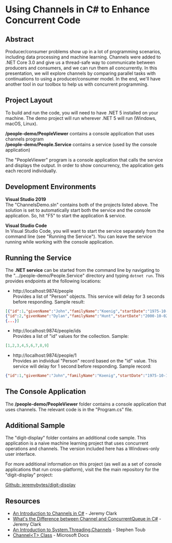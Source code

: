 # Using Channels in C# to Enhance Concurrent Code

## Abstract  
Producer/consumer problems show up in a lot of programming scenarios, including data processing and machine learning. Channels were added to .NET Core 3.0 and give us a thread-safe way to communicate between producers and consumers, and we can run them all concurrently. In this presentation, we will explore channels by comparing parallel tasks with continuations to using a producer/consumer model. In the end, we'll have another tool in our toolbox to help us with concurrent programming.

## Project Layout
To build and run the code, you will need to have .NET 5 installed on your machine. The demo project will run wherever .NET 5 will run (Windows, macOS, Linux).

**/people-demo/PeopleViewer** contains a console application that uses channels program  
**/people-demo/People.Service** contains a service (used by the console application)  

The "PeopleViewer" program is a console application that calls the service and displays the output. In order to show concurrency, the application gets each record individually.

## Development Environments
**Visual Studio 2019**  
The "ChannelsDemo.sln" contains both of the projects listed above. The solution is set to automatically start both the service and the console application. So, hit "F5" to start the application & service.

**Visual Studio Code**  
In Visual Studio Code, you will want to start the service separately from the command line (see "Running the Service"). You can leave the service running while working with the console application.

## Running the Service
The **.NET service** can be started from the command line by navigating to the ".../people-demo/People.Service" directory and typing `dotnet run`. This provides endpoints at the following locations:

* http://localhost:9874/people  
Provides a list of "Person" objects. This service will delay for 3 seconds before responding. Sample result:

```json
[{"id":1,"givenName":"John","familyName":"Koenig","startDate":"1975-10-17T00:00:00-07:00","rating":6,"formatString":null},  
{"id":2,"givenName":"Dylan","familyName":"Hunt","startDate":"2000-10-02T00:00:00-07:00","rating":8,"formatString":null}, 
{...}]
```

* http://localhost:9874/people/ids  
Provides a list of "id" values for the collection. Sample:  

```json
[1,2,3,4,5,6,7,8,9]
```

* http://localhost:9874/people/1  
Provides an individual "Person" record based on the "id" value. This service will delay for 1 second before responding. Sample record:

```json
{"id":1,"givenName":"John","familyName":"Koenig","startDate":"1975-10-17T00:00:00-07:00","rating":6,"formatString":null}
```

The Console Application
---------------------
The **/people-demo/PeopleViewer** folder contains a console application that uses channels. The relevant code is in the "Program.cs" file.  

## Additional Sample
The "digit-display" folder contains an additional code sample. This application is a naive machine learning project that uses concurrent operations and channels. The version included here has a Windows-only user interface.  

For more additional information on this project (as well as a set of console applications that run cross-platform), visit the the main repository for the "digit-display" project:  

[Github: jeremybytes/digit-display](https://github.com/jeremybytes/digit-display)


## Resources
* [An Introduction to Channels in C#](https://jeremybytes.blogspot.com/2021/02/an-introduction-to-channels-in-c.html) - Jeremy Clark  
* [What's the Difference between Channel and ConcurrentQueue in C#](https://jeremybytes.blogspot.com/2021/02/whats-difference-between-channel-and.html) - Jeremy Clark  
* [An Introduction to System.Threading.Channels](https://devblogs.microsoft.com/dotnet/an-introduction-to-system-threading-channels/) - Stephen Toub  
* [Channel&lt;T&gt; Class](https://docs.microsoft.com/en-us/dotnet/api/system.threading.channels.channel-1?view=net-5.0) - Microsoft Docs